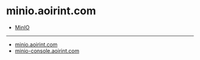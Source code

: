 # minio.aoirint.com

- [MinIO](https://github.com/minio/minio)

---

- [minio.aoirint.com](https://minio.aoirint.com)
- [minio-console.aoirint.com](https://minio-console.aoirint.com)
